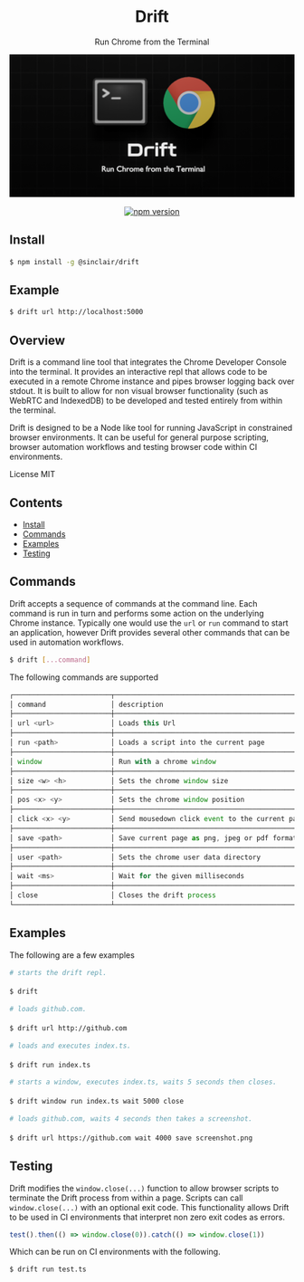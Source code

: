 <div align='center'>

<h1>Drift</h1>

<p>Run Chrome from the Terminal</p>

<img src=".build/assets/drift.png"></img>

[![npm version](https://badge.fury.io/js/%40sinclair%2Fdrift.svg)](https://badge.fury.io/js/%40sinclair%2Fdrift)

</div>

## Install

```bash
$ npm install -g @sinclair/drift 
```

## Example

```bash
$ drift url http://localhost:5000
```

## Overview

Drift is a command line tool that integrates the Chrome Developer Console into the terminal. It provides an interactive repl that allows code to be executed in a remote Chrome instance and pipes browser logging back over stdout. It is built to allow for non visual browser functionality (such as WebRTC and IndexedDB) to be developed and tested entirely from within the terminal.

Drift is designed to be a Node like tool for running JavaScript in constrained browser environments. It can be useful for general purpose scripting, browser automation workflows and testing browser code within CI environments.

License MIT

## Contents

- [Install](#install)
- [Commands](#commands)
- [Examples](#examples)
- [Testing](#testing)

## Commands

Drift accepts a sequence of commands at the command line. Each command is run in turn and performs some action on the underlying Chrome instance. Typically one would use the `url` or `run` command to start an application, however Drift provides several other commands that can be used in automation workflows.

```bash
$ drift [...command]
```

The following commands are supported

```typescript
┌────────────────────────┬─────────────────────────────────────────────────────────────────┐
│ command                │ description                                                     │
├────────────────────────┼─────────────────────────────────────────────────────────────────┤
│ url <url>              │ Loads this Url                                                  │
├────────────────────────┼─────────────────────────────────────────────────────────────────┤
│ run <path>             │ Loads a script into the current page                            │
├────────────────────────┼─────────────────────────────────────────────────────────────────┤
│ window                 │ Run with a chrome window                                        │
├────────────────────────┼─────────────────────────────────────────────────────────────────┤
│ size <w> <h>           │ Sets the chrome window size                                     │
├────────────────────────┼─────────────────────────────────────────────────────────────────┤
│ pos <x> <y>            │ Sets the chrome window position                                 │
├────────────────────────┼─────────────────────────────────────────────────────────────────┤
│ click <x> <y>          │ Send mousedown click event to the current page                  │
├────────────────────────┼─────────────────────────────────────────────────────────────────┤
│ save <path>            │ Save current page as png, jpeg or pdf format                    │
├────────────────────────┼─────────────────────────────────────────────────────────────────┤
│ user <path>            │ Sets the chrome user data directory                             │
├────────────────────────┼─────────────────────────────────────────────────────────────────┤
│ wait <ms>              │ Wait for the given milliseconds                                 │
├────────────────────────┼─────────────────────────────────────────────────────────────────┤
│ close                  │ Closes the drift process                                        │
└────────────────────────┴─────────────────────────────────────────────────────────────────┘
```

## Examples

The following are a few examples

```bash
# starts the drift repl.

$ drift
```
```bash
# loads github.com.

$ drift url http://github.com
```

```bash
# loads and executes index.ts.

$ drift run index.ts
```

```bash
# starts a window, executes index.ts, waits 5 seconds then closes.

$ drift window run index.ts wait 5000 close
```

```bash
# loads github.com, waits 4 seconds then takes a screenshot.

$ drift url https://github.com wait 4000 save screenshot.png
```

## Testing

Drift modifies the `window.close(...)` function to allow browser scripts to terminate the Drift process from within a page. Scripts can call `window.close(...)` with an optional exit code. This functionality allows Drift to be used in CI environments that interpret non zero exit codes as errors.

```typescript
test().then(() => window.close(0)).catch(() => window.close(1))
```

Which can be run on CI environments with the following.

```bash
$ drift run test.ts
```